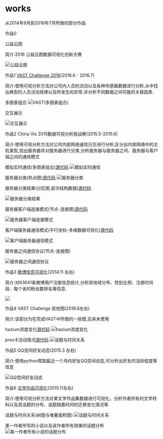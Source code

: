 # works
从2014年9月到2016年7月所做的部分作品


作品0

公益云图

简介:2016 公益云图数据可视化创新大赛

![](https://github.com/xswei/works/blob/master/gongyiyuntu.png "公益云图")


作品1
[VAST Challenge 2016](https://github.com/xswei/VAST2016MC2)(2016.6 - 2016.7)

简介:使用可视分析方法对公司内人员的流动以及各种传感器数据进行分析,从中找出典型的人员活动规律以及所发生的异常,并分析不同数据之间可能的关联因素.

多图表组合
![](https://github.com/xswei/works/blob/master/vast1.jpg "VAST(多图表组合)")

交互展示

![](https://github.com/xswei/works/blob/master/vast3.jpg "交互展示")

作品2
China Vis 2015数据可视分析挑战赛(2015.5-2015.6)

简介:使用可视分析方法对公司内部网络通信日志进行分析,区分出内部网络中的主机类型,找出服务器并对服务器进行分类,分析服务器与服务器之间、服务器与客户端之间的通信模式</div>

模拟实时通信(多图表组合)[源代码](https://github.com/xswei/ChinaVis2015_realtime)
![](https://github.com/xswei/works/blob/master/Chinavis1.jpg "模拟实时通信")

服务器分类(热点图)[源代码](https://github.com/xswei/ChinaVis2015_heatmap)
![](https://github.com/xswei/works/blob/master/Chinavis2.jpg "服务器分类")

服务器分类结果(分区图,层次结构数据)[源代码](https://github.com/xswei/ChinaVis2015_partition)

![](https://github.com/xswei/works/blob/master/Chinavis3.jpg "服务器分类结果")

服务器客户端连接模式(节点-连接图)[源代码](https://github.com/xswei/ChinaVis2015_force)

![](https://github.com/xswei/works/blob/master/Chinavis4.jpg "服务器客户端连接模式")

客户端服务器通信模式(平行坐标-多维数据可视化)[源代码](https://github.com/xswei/ChinaVis2015_parallel)

![](https://github.com/xswei/works/blob/master/Chinavis5.jpg "客户端服务器通信模式")

服务器之间通信协议(节点-连接图)

![](https://github.com/xswei/works/blob/master/Chinavis6.jpg "服务器之间通信协议")


作品3
[微博信息可视化](https://github.com/xswei/weiboVisualization)(2014.11 左右)

简介:对63641条微博用户注册信息统计,分析其地域分布、性别比例、注册时间段、每个省的粉丝数排名等信息.


![](https://github.com/xswei/works/blob/master/weibo.jpg)

作品4
VAST Challenge 其他图(2016.6左右)

简介:该部分为在完成VAST中所做的一些图,后来未使用</div>

hazium浓度变化[源代码](https://github.com/xswei/VAST2016_hazium)
![](https://github.com/xswei/works/blob/master/hazium.jpg "hazium浓度变化")

prox卡活动情况[源代码](https://github.com/xswei/VAST2016_prox)
![](https://github.com/xswei/works/blob/master/prox.jpg "话题与时间关系")


作品5
QQ空间好友动态(2015.3 左右)

简介:使用python爬取最近一个月内好友QQ空间动态,可分析出好友的活跃程度等信息</div>


![](https://github.com/xswei/works/blob/master/qq.jpg "QQ空间好友动态")


作品6
[文学作品可视化](https://github.com/xswei/literatureVisualization)(2015.11左右)

简介:使用可视分析方法对某文学作品集数据进行可视化，分析作者所有的文学材料以及其话题的分布、话题随着时间的迁移变化情况等

话题与时间关系(树图与堆叠面积图)
![](https://github.com/xswei/works/blob/master/wenxuezuopin1.jpg "话题与时间关系")

某一作者所写的小说以及该作者所有效果的话题分布
![](https://github.com/xswei/works/blob/master/wenxuezuopin2.jpg "某一作者所有小说的话题分布")
